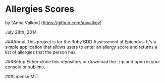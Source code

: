 Allergies Scores
===================
by [Anna Valkov] (https://github.com/aavalkov)

July 28th, 2014

###About
This project is for the Ruby BDD Assessment at Epicodus. It's a simple application that allows users to enter an allergy score and returns a list of allergies that the person has.

###Setup
Either clone this repository or download the .zip and open in your console or sublime.

###License
MIT
